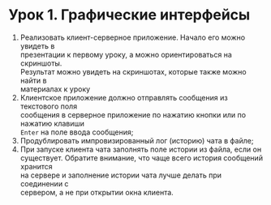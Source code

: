 # Урок 1. Графические интерфейсы

1. Реализовать клиент-серверное приложение. Начало его можно увидеть в \
презентации к первому уроку, а можно ориентироваться на скриншоты. \
Результат можно увидеть на скриншотах, которые также можно найти в \
материалах к уроку
2. Клиентское приложение должно отправлять сообщения из текстового поля \
сообщения в серверное приложение по нажатию кнопки или по нажатию клавиши \
`Enter` на поле ввода сообщения;
3. Продублировать импровизированный лог (историю) чата в файле;
4. При запуске клиента чата заполнять поле истории из файла, если он \
существует. Обратите внимание, что чаще всего история сообщений хранится \
на сервере и заполнение истории чата лучше делать при соединении с \
сервером, а не при открытии окна клиента.